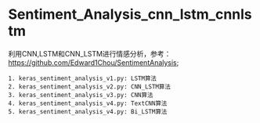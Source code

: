 # Sentiment_Analysis_cnn_lstm_cnnlstm
利用CNN,LSTM和CNN_LSTM进行情感分析，参考：https://github.com/Edward1Chou/SentimentAnalysis;

    1. keras_sentiment_analysis_v1.py: LSTM算法
    2. keras_sentiment_analysis_v2.py: CNN_LSTM算法
    3. keras_sentiment_analysis_v3.py: CNN算法  
    4. keras_sentiment_analysis_v4.py: TextCNN算法  
    5. keras_sentiment_analysis_v4.py: Bi_LSTM算法 
